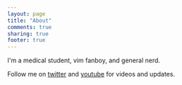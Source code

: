 ```yaml
---
layout: page
title: "About"
comments: true
sharing: true
footer: true
---
```


I'm a medical student, vim fanboy, and general nerd.

Follow me on [twitter](https://twitter.com/connermcd) and [youtube](https://www.youtube.com/user/connermcd) for videos and updates.

